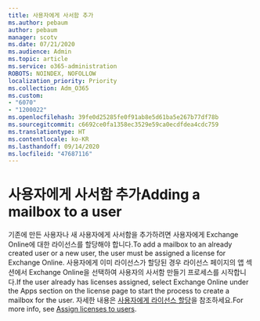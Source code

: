 ```yaml
---
title: 사용자에게 사서함 추가
ms.author: pebaum
author: pebaum
manager: scotv
ms.date: 07/21/2020
ms.audience: Admin
ms.topic: article
ms.service: o365-administration
ROBOTS: NOINDEX, NOFOLLOW
localization_priority: Priority
ms.collection: Adm_O365
ms.custom:
- "6070"
- "1200022"
ms.openlocfilehash: 39fe0d25285fe0f91ab8e5d61ba5e267b77df78b
ms.sourcegitcommit: c6692ce0fa1358ec3529e59ca0ecdfdea4cdc759
ms.translationtype: HT
ms.contentlocale: ko-KR
ms.lasthandoff: 09/14/2020
ms.locfileid: "47687116"
---
```

# <a name="adding-a-mailbox-to-a-user"></a><span data-ttu-id="31ba0-102">사용자에게 사서함 추가</span><span class="sxs-lookup"><span data-stu-id="31ba0-102">Adding a mailbox to a user</span></span>

<span data-ttu-id="31ba0-103">기존에 만든 사용자나 새 사용자에게 사서함을 추가하려면 사용자에게 Exchange Online에 대한 라이선스를 할당해야 합니다.</span><span class="sxs-lookup"><span data-stu-id="31ba0-103">To add a mailbox to an already created user or a new user, the user must be assigned a license for Exchange Online.</span></span> <span data-ttu-id="31ba0-104">사용자에게 이미 라이선스가 할당된 경우 라이선스 페이지의 앱 섹션에서 Exchange Online을 선택하여 사용자의 사서함 만들기 프로세스를 시작합니다.</span><span class="sxs-lookup"><span data-stu-id="31ba0-104">If the user already has licenses assigned, select Exchange Online under the Apps section on the license page to start the process to create a mailbox for the user.</span></span> <span data-ttu-id="31ba0-105">자세한 내용은 [사용자에게 라이선스 할당](https://docs.microsoft.com/microsoft-365/admin/manage/assign-licenses-to-users)을 참조하세요.</span><span class="sxs-lookup"><span data-stu-id="31ba0-105">For more info, see [Assign licenses to users](https://docs.microsoft.com/microsoft-365/admin/manage/assign-licenses-to-users).</span></span>